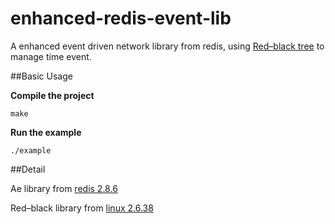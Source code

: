 enhanced-redis-event-lib
========================

A enhanced event driven network library from redis, using [Red–black tree](http://en.wikipedia.org/wiki/Red%E2%80%93black_tree) to manage time event.

##Basic Usage

**Compile the project**

`make`

**Run the example**

`./example`


##Detail

Ae library from [redis 2.8.6](https://github.com/antirez/redis/tree/1d4d9e7b144eb8a8bd6bc62e81d1dd8bfa9284df)

Red–black library from [linux 2.6.38](https://github.com/mirrors/linux/tree/521cb40b0c44418a4fd36dc633f575813d59a43d)

